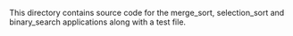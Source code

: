 This directory contains source code for the merge_sort, selection_sort and binary_search applications along with a test file.